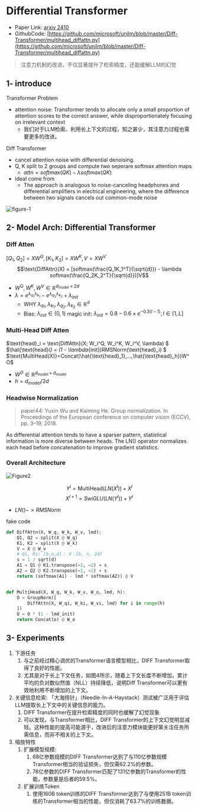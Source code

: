 # Differential Transformer

- Paper Link: [arxiv 2410](https://arxiv.org/pdf/2410.05258)
- GithubCode: [https://github.com/microsoft/unilm/blob/master/Diff-Transformer/multihead_diffattn.py](https://github.com/microsoft/unilm/blob/master/Diff-Transformer/multihead_diffattn.py)

> 注意力机制的改进，不仅显著提升了检索精度，还能缓解LLM的幻觉
## 1- introduce

Transformer Problem 
- attention noise: Transformer tends to allocate only a small proportion of attention scores to the correct answer, while disproportionately focusing on irrelevant context 
  - 我们对于LLM检索、利用长上下文的过程，知之甚少，其注意力过程也需要更多的改进。

Diff Transformer
- cancel attention noise with differential denoising.
- Q, K split to 2 groups and compute two seperare softmax attention maps
  - $attn = softmax(QK) - \lambda softmax(QK)$
- ideal come from
  - The approach is analogous to noise-canceling headphones and differential amplifiers in electrical engineering, where the difference between two signals cancels out common-mode noise

![figure-1]()


## 2- Model Arch: Differential Transformer

### Diff Atten

$[Q_1, Q_2] = XW^Q, [K_1, K_2] = XW^K, V = XW^V$
$$\text{DiffAttn}(X) = [softmax(\frac{Q_1K_1^T}{\sqrt{d}}) - \lambda softmax(\frac{Q_2K_2^T}{\sqrt{d}})]V$$
- $W^Q, W^K, W^V \in \mathbb{R}^{d_\text{model}\times 2d}$
- $\lambda = e^{\lambda_{q_1}\lambda_{k_1}} - e^{\lambda_{q_2}\lambda_{k_2}} + \lambda_{init}$
    - WHY $\lambda_{q_1}, \lambda_{k_1}, \lambda_{q_2}, \lambda_{k_2} \in \mathbb{R}^{d}$
    - Bias: $\lambda_{init} \in (0, 1)$ magic init: $\lambda_{init} = 0.8 - 0.6 \times e^{-0.3(l - 1)}; l \in [1, L]$



### Multi-Head Diff Atten

$\text{head}_i = \text{DiffAttn}(X; W_i^Q, W_i^K, W_i^V, \lambda) $
$\hat{\text{head}_i} = (1 - \lambda_{init})RMSNorm(\text{head}_i) $
$\text{MultiHead(X)}=Concat(\hat{\text{head}_1},...,\hat{\text{head}_h})W^O$
- $W^O \in \mathbb{R}^{d_\text{model} \times d_\text{model}}$
- $h = d_{model}/2d$

### Headwise Normalization
> paper44: Yuxin Wu and Kaiming He. Group normalization. In Proceedings of the European conference on computer vision (ECCV), pp. 3–19, 2018.

As differential attention tends to have a sparser pattern, statistical information is more diverse between heads. The LN() operator normalizes each head before concatenation to improve gradient statistics.

### Overall Architecture

![Figure2]()

$$Y^l=\text{MultiHead}(LN(X^l)) + X^l$$
$$X^{l+1}=SwiGLU(LN(Y^l)) + Y^l$$

- $LN() -> RMSNorm$

fake code
```python
def DiffAttn(X, W_q, W_k, W_v, lmd):
    Q1, Q2 = split(X @ W_q)
    K1, K2 = split(X @ W_k)
    V = X @ W_v
    # Qi, Ki: [b,n,d]； V：[b, n, 2d]
    s = 1 / sqrt(d)
    A1 = Q1 @ K1.transpose(−1, −2) ∗ s
    A2 = Q2 @ K2.transpose(−1, −2) ∗ s
    return (softmax(A1) - lmd * softmax(A2)) @ V


def MultiHead(X, W_q, W_k, W_v, W_o, lmd, h):
    O = GroupNorm([
        DiffAttn(X, W_qi, W_ki, W_vi, lmd) for i in range(h)
    ])
    O = O * (1 - lmd_init)
    return Concat(o) @ W_o

```


## 3- Experiments

1. 下游任务
   1. 与之前经过精心调优的Transformer语言模型相比，DIFF Transformer取得了良好的性能。
   2. 尤其是对于长上下文任务，如图4所示，随着上下文长度不断增加，累计平均的负对数似然值（NLL）持续降低，说明Diff Transformer可以更有效地利用不断增加的上下文。
2. 关键信息检索: 「大海捞针」（Needle-In-A-Haystack）测试被广泛用于评估LLM提取长上下文中的关键信息的能力。
   1. DIFF Transformer在提升检索精度的同时也缓解了幻觉现象
   2. 可以发现，与Transformer相比，DIFF Transformer的上下文幻觉明显减轻。这种性能的提高可能源于，改进后的注意力模块能更好第关注任务所需信息，而非不相关的上下文。
3. 缩放特性
   1. 扩展模型规模: 
      1. 68亿参数规模的DIFF Transformer达到了与110亿参数规模Transformer相当的验证损失，但仅需62.2%的参数。
      2. 78亿参数的DIFF Transformer匹配了131亿参数的Transformer的性能，参数量是后者的59.5%。
   2. 扩展训练Token
      1. 使用160B token训练的DIFF Transformer达到了与使用251B token训练的Transformer相当的性能，但仅消耗了63.7%的训练数据。


